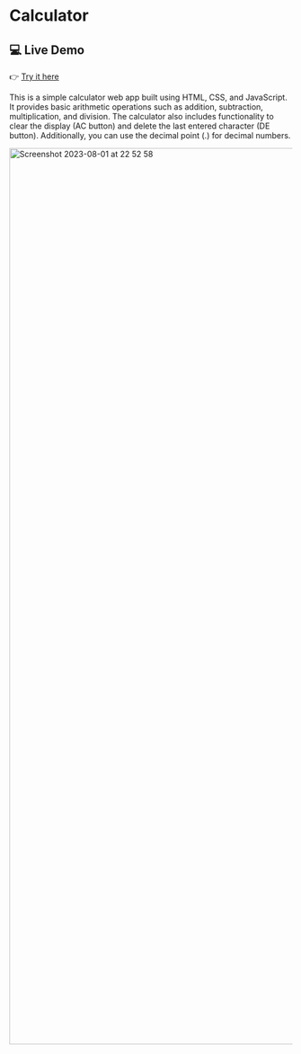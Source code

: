 # Calculator

## 💻 Live Demo  
👉 [Try it here](https://ericphamm.github.io/Calculator/)

This is a simple calculator web app built using HTML, CSS, and JavaScript. It provides basic arithmetic operations such as addition, subtraction, multiplication, and division. The calculator also includes functionality to clear the display (AC button) and delete the last entered character (DE button). Additionally, you can use the decimal point (.) for decimal numbers.


<img width="1596" alt="Screenshot 2023-08-01 at 22 52 58" src="https://github.com/ericphamm/Calculator/assets/119808652/63940895-99b7-4dfb-9ad5-79e2f6e11bbb">
